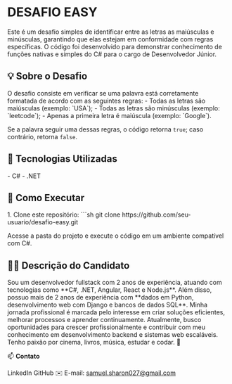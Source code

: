 <h1><strong>DESAFIO EASY</strong></h1>

Este é um desafio simples de identificar entre as letras as maiúsculas e minúsculas, garantindo que elas estejam em conformidade com regras específicas. O código foi desenvolvido para demonstrar conhecimento de funções nativas e simples do C# para o cargo de Desenvolvedor Júnior.

<h2><strong>💡 Sobre o Desafio</strong></h2>
O desafio consiste em verificar se uma palavra está corretamente formatada de acordo com as seguintes regras:
- Todas as letras são maiúsculas (exemplo: `USA`);
- Todas as letras são minúsculas (exemplo: `leetcode`);
- Apenas a primeira letra é maiúscula (exemplo: `Google`).

Se a palavra seguir uma dessas regras, o código retorna `true`; caso contrário, retorna `false`.

<h2><strong>🚀 Tecnologias Utilizadas</strong></h2>
- C#
- .NET

<h2><strong>📌 Como Executar</strong></h2>
1. Clone este repositório:
   ```sh
   git clone https://github.com/seu-usuario/desafio-easy.git

Acesse a pasta do projeto e execute o código em um ambiente compatível com C#.
<h2><strong>👨‍💻 Descrição do Candidato</strong></h2> Sou um desenvolvedor fullstack com 2 anos de experiência, atuando com tecnologias como **C#, .NET, Angular, React e Node.js**. Além disso, possuo mais de 2 anos de experiência com **dados em Python, desenvolvimento web com Django e bancos de dados SQL**. Minha jornada profissional é marcada pelo interesse em criar soluções eficientes, melhorar processos e aprender continuamente.
Atualmente, busco oportunidades para crescer profissionalmente e contribuir com meu conhecimento em desenvolvimento backend e sistemas web escaláveis. Tenho paixão por cinema, livros, música, estudar e codar. 🚀

📫 <strong>Contato</strong>

LinkedIn
GitHub
✉️ E-mail: samuel.sharon027@gmail.com

